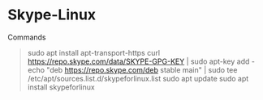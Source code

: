 # Skype-Linux
Commands

> sudo apt install apt-transport-https
> curl https://repo.skype.com/data/SKYPE-GPG-KEY | sudo apt-key add -
> echo "deb https://repo.skype.com/deb stable main" | sudo tee /etc/apt/sources.list.d/skypeforlinux.list
> sudo apt update
> sudo apt install skypeforlinux
